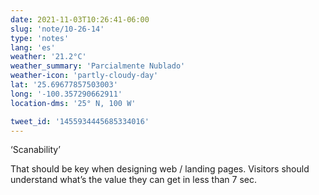 ```yaml
---
date: 2021-11-03T10:26:41-06:00
slug: 'note/10-26-14'
type: 'notes'
lang: 'es'
weather: '21.2°C'
weather_summary: 'Parcialmente Nublado'
weather-icon: 'partly-cloudy-day'
lat: '25.69677857503003'
long: '-100.357290662911'
location-dms: '25° N, 100 W'

tweet_id: '1455934445685334016'
---
```

‘Scanability’

That should be key when designing web / landing pages. Visitors should understand what’s the value they can get in less than 7 sec.